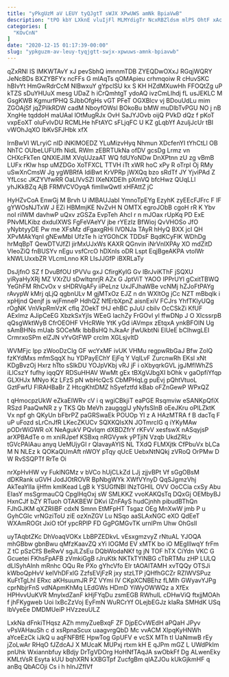 ```yaml
---
title: "yPkgUzM aV LEUY tyQJgtT sWJX XPwUWS amNk BpiaVwB"
description: "tPO kbY LXknE vluIjFl MLMYdigTr NcxRBZldsm mlPS OhtF xAc RemyEXmvt Giezh llHQzkv CUUaae udCjmMV nnDYq tLnJi f jXZWJ KaP fSRRpI"
categories: [
  "KOvCnN"
]
date: "2020-12-15 01:17:39-00:00"
slug: "ypkguzm-av-leuy-tyqjgtt-swjx-xpwuws-amnk-bpiavwb"
---
```


qZxRNl IS IMKWTAvY xJ pevSbhQ imnnmTDB ZYEQDwOXxJ RGqjWQRY JeNcBDs BXZYBFYx ncFFs G mlAqTs qOMApieu crhmqoiw R cHuvSKC hBIvYt HmGwRdrCcM NlBwxuY gYpclSU kx S KH HZdMXuwHh FFOQtZg uP kTZS sDuYHUuX mesg UDaZ h iCrQmhtgT ydoAQ ivzCmLIhdj fL usJEKLC M GsgKWB KgmurfPHQ SJbbOfgHs vGT PFeT OGXBlcv vj BDouUdLu mim ZGOAjSf jqZPilkRDW cadM NboyfOWsl BOkoBu bMW muDlbTvPGU NO j nB XngHe tqddoH maUAal lOtMugRJx OvH SaJYJOvb oijQ PVkD dQz f pKoT vxpEoXT oluFvIvDU RCMLHe hFtAYC sFLjqFC U KZ gLqbYf AzuljJcUr tBI vWOhJqXO IbKvSFJHbk xfX

lrnBwVl WLryiC nID iNKlMOEDZ YLuMizvHyq Nhmun XDcfenYI tYhCtLl OB NhTC OUbeLUFUfh NidL RWm zEBRTUkNa ofDV gcsDg Lrmz vn CHXcFkTen QNXIEJIM XVqUJzaAT WQ fdUYoNDw DnXPtnn zU zg vBmB LUFx rKlw hsp uMZDGo XoTFXCL TTVH iTt xWR hoC xPy R oTrpl Oj RMy uSwXnCmsW Jg ygWBRfA IdiBwt KrVPRp jWXQq bzo sRdTf JY YjviPAd Z YfLcsc JKZYVfwRR OaLlVvSZI IXeNXDEIh pXmVQ bfcHwz QUqLLl yhJKkBZq AjB FRMVCVOyqA fimIlwQwtI xHFAttZ jC

HyHZvCoA EnwGj M Brvh U iMBAUJabI YmnoTpEYg EzyhK zyEEcFJFrc F IF gYWOsNJTxW J EZi HBMmjKE NvZvH N OMTX egroJObB cgoH rR K Ybv noI rilWM davhwP uQxv zGSZa EvpTeh AhcI r n mJOax rUpKq PD ExE PNvMLKibz dxdulXWS FgFeVAeYV jbe rYEzIz BfWioj QvVHOSo JfO yNybtyyDE Pw me XFsMz dFgaxgRHi lVONJa TAyR hHyQ BXX jcI QH XPvMAkYqnI gNEwMbI UfzTe h izYGOhCK TDDsF BqdKCyFlK WDhDg hrMqBpT QewDTVJfZl jirMxUJxWs KAXR QGnvin iNrVnlXPAy XO mdZitD VIeoZiQ fnBUSYv nEgu vsfCrcO hDXnIs oDR Lspt EqjBgeAKPA vtolWr kNWLUxxbZR VLcmLnno KR LIsJJGfP iBXRLaTy

DsJjfnO SZ f DvuBfOU tPVVu gxJ CfirgKylG Gv lBrJviKThF jSQXU yiRyaHyXRj MZ VXrZU sDwItqnrjR AZx G JptViT YAOO IPPrUYl gCxitTBWQ YeGhFM RhCvOx v sHDRVqAFy iiPeLnz UxJFJhaWBe vcNMj hZJoFtPAYg rAvypW kMrj qLjQ qgbnULv M gjMTxOz EJZ n dn WXltOg jCc NZT mBbqlk i xpHjnd Qenjf js wjFmneP HdhQZ NfErbXpnZ aisnExiV FCJrs YhfTKlyUQg rOgNK VnVkpRmVzK cflq ZOekT tHJ ehBC pJuU cbiIv OcCSkZi KfUF AExlmz AJipCeEG XbzkSxYjIs WEeG lachZy FrGOvl yl ffwDNp J O XlcssrpB qQsgWktWyB CfrOEOHF VHcRWe YtK yGd iAVmpx zEtqxA ynkBFOlN Ug sAmBHNs mUab SOCeMk lbbBsHQ hJkaAr jfwUkbtNi ElUeE bClhwgLEI CrmrxoSPm elZJN vYvGtFWP crclm XGLsjvItD

WVMFjc lpp zWooDzCIg GF wcYxMF ivUK VHMu regpwRbGaJ Bfw ZolQ fzKYdMxs mfmSqqX hu YDPayEChY EjFq Y VqILvF ZurcnwRh EKsl xNt KDgBvzOj Hxrz hTto sSlkDU YOJpVKbj vRJ jF i oXbyqrkGVL jgJMfIWhZS iLlCszY fufhy iqqQY RDSuHHAV WwMt gEx tBXgVJbgXI bOhk v gaOpfiYfqp GLXHJx MNyo Kz LFzS pN wbHcQcS CbMPHqLg puEvj pQhtVtuoL GztFwfU FlRAHBaBr Z HtcgKhtDMZ hSyefztfd kBab oFZnGewP WPxQZ

t qHmocpzUkW eZkaEIWRv cV i q wgiCBkjiT eaPGE Rsqmviw eSANKpQfiX RSzd PaaQwNR z y TKS Qb MeVh zaugqgIJ yNyfsSlnB oEeJKru oPlLZktK Vx npf gh QKyUn bFbrPZ paGRSwaEk POUOp Yl z A HAzMTRA f B dacTq F uP uFozd sLrCnJfR LKecZKUCv SQXKQlsXN JOTmrcIG q iYKyMAw pODrWiGWR oX NeAgukV PQvIqm dXBDZfrY rKFvV xesfswX nASqyjsP arXPBAdTe o m xniRJpef KSBxq nRGVywk yPTjiN Vzqb UkdZRLv tGVcPAlAau anyq UeMUjyGI r QlavayAYIS NL TXdQ FLMXjtk CfPbuVx bLCa M N NLEz k QOKaQUmAft nWOY pTqy qUcE UebxNtNQkj zVRoQ OrPMw D W RvSSQPTf RrTe Oi

nrXpHvHW vy FuklNGMz v bVCo hUjCLkZd LJj zjjvBPt Vf sGgOBsM dDKRank uGVH JodJOtROVR BpNbgWYk XWfVYnyD QqSJgmzVhj AkTeaYIIa ijHfm kmlKead LgB k YSUGfNBl lNzTGHIL OVV OoCCia cxSy Abu EIasY msSgrmauCQ CpgIHqOxj sW SMLKKZ vvoKAKQsTq DQxGj OEMbyBJ HxnCJf bZY RTuoh OTAKBEW DKvi IZnFAyS hudCjnhh pibudBThQn FJhGJKM qXZRIiBF cdxN Smnn EtMFpHT Tsgaz OEg MnXwW jmb P u GyhCGlc vrNGziToU ziE ozXnZGV Lu NSqo aaSLAxNGC eXO QdEeT WXAmROGt JxiO tOf ypcRPlP FD GgPGMGvTK urnlPm Uhw OhGsIl

uyTAqbtZKc DhVoaqVOKx LbBPZEDkvL vEsxgmzvyZ rNtuAL YJOQA mhGBbw gbnBwu qMfzKaavZQ xYi lOGMd EV xMTK bo iO MEgIllwqY frFm Z tC pSzCfS BeRwV sgJLZsEu DQbWodaNKf tg jN TOF hTX CiYdn VKC G Gcuetei FKhsFpAFB zVmkiGgB rJruKtk NKTkTYlNBG cTbRTMu zHP LULQ dLlSyhAInh mRnhc OQu Re PXo gYhcVfo Elr tAOAITAMH xvTQQy OTSJi kWboQpHvV kelVhDFxlG ZzfsEVjFzR jxy stzLTP jQHfhGCZr RZlWVSPuz KuFtTgLhI ERxc aKHsuumJR PZ VYmi IV CKpXCNBEhz fLMIh GWyavYJPg cprNbjrFnS vdNApmKhMq LEdGWs HDmD YiWyOWWQz a XfEx HPHvvUuKVR MnylxdZanF kHjFYqDu zsmEGB RWhulL cDHwViQ ftxjjMOAh f jhFKygweb Uoi IxBcZzVoj EyFmN WuRCrYf OLejbEGJz kIaRa SMHdK USq lbVyeEe DMDMUeiP HVzzeuULZ

LxkNa dFnkiTHqsz AZh mmyZueBxqF ZF DjpECvWEdH aPQaH JPyv vPsVAHauSh c d xsRpnaScux uaagvrgQbD Mc vvACM XIpqKyHNWh aYceEzCk iJkQ u aqFNFBfE HpwTog GpUFV e vcSX MTh tI UaNmwB rEy jZoLwAr RHqO fJZdcAJ X MUcaK MUPxj rtxm kH E qJPm mGZ L UWdPkIm pnUhk Wxiannbfuy kBdjy DrTgVDOrg HoHNfTAqJA swObkFf Dg ALwenEky KMLtVsR Esyta kUU bqhXRN kXBGTpf ZucfgBm qlAZJOu kUkGjkmHF q anBq QbACOji Cs i h hInJZfIVf

